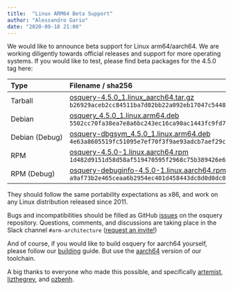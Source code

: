 ```yaml
---
title:  "Linux ARM64 Beta Support"
author: "Alessandro Gario"
date: "2020-09-18 21:00"
---
```


We would like to announce beta support for Linux arm64/aarch64. We are working diligently towards official releases and support for more operating systems. If you would like to test, please find beta packages for the 4.5.0 tag here:


| Type    |    Filename / sha256  |
|:------|:-------|
| Tarball        | [osquery-4.5.0\_1.linux\_aarch64.tar.gz](https://pkg.osquery.io/linux/osquery-4.5.0_1.linux_aarch64.tar.gz) `b26929aceb2cc84511ba7d02bb22a092eb17047c54487df60c487ac880f79c02` |
| Debian         | [osquery\_4.5.0\_1.linux.arm64.deb](https://pkg.osquery.io/deb/osquery_4.5.0_1.linux.arm64.deb) `5502cc70fa38ea7e8a6bc243ec16ca90ac1443fc9fd7c15ec9cfd28aa35f0900` |
| Debian&nbsp;(Debug) | [osquery-dbgsym_4.5.0\_1.linux.arm64.deb](https://pkg.osquery.io/deb/osquery-dbgsym_4.5.0_1.linux.arm64.deb) `4e63a8605519fc51095e7ef70f3f9ae93adcb7aef29ca1a398caf2f3f77b73fb` |
| RPM            | [osquery-4.5.0-1.linux.aarch64.rpm](https://pkg.osquery.io/rpm/osquery-4.5.0-1.linux.aarch64.rpm) `1d482d9151d58d58af519470595f2968c75b389426e6b8f80a742058966c1b05` |
| RPM&nbsp;(Debug)    | [osquery-debuginfo-4.5.0-1.linux.aarch64.rpm](https://pkg.osquery.io/rpm/osquery-debuginfo-4.5.0-1.linux.aarch64.rpm) `a9af73b2e465ceaa6b2954ec401d458443dc8d0d0dc003c65f5d84f620a5c609` |



They should follow the same portability expectations as x86, and work on any Linux distribution released since 2011.

Bugs and incompatibilities should be filled as GitHub [issues](https://github.com/osquery/osquery/issues) on the osquery repository. Questions, comments, and discussions are taking place in the Slack channel `#arm-architecture` ([request an invite!](https://join.slack.com/t/osquery/shared_invite/zt-h29zm0gk-s2DBtGUTW4CFel0f0IjTEw))

And of course, if you would like to build osquery for aarch64 yourself, please follow our [building](https://osquery.readthedocs.io/en/latest/development/building/) guide. But use the [aarch64](https://github.com/osquery/osquery-toolchain/releases/download/1.1.0/osquery-toolchain-1.1.0-aarch64.tar.xz) version of our toolchain.

A big thanks to everyone who made this possible, and specifically [artemist](https://github.com/artemist), [lizthegrey](https://github.com/lizthegrey), and [ozbenh](https://github.com/ozbenh).
